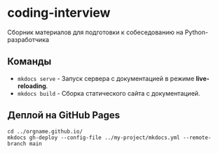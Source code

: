 # coding-interview

Сборник материалов для подготовки к собеседованию на Python-разработчика

## Команды

* `mkdocs serve` - Запуск сервера с документацией в режиме **live-reloading**.
* `mkdocs build` - Сборка статического сайта с документацией.

## Деплой на GitHub Pages

```console 
cd ../orgname.github.io/
mkdocs gh-deploy --config-file ../my-project/mkdocs.yml --remote-branch main
```